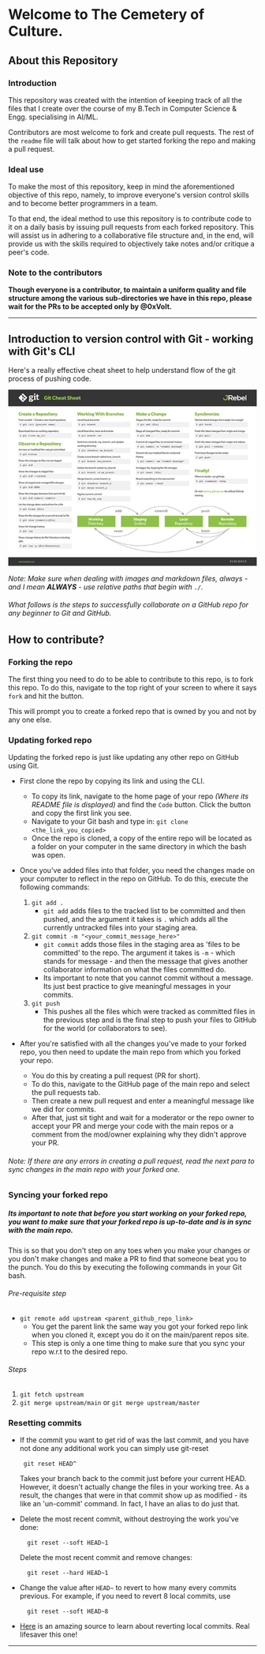 # Welcome to The Cemetery of Culture.

## About this Repository
### Introduction
This repository was created with the intention of keeping track of all the files that I create over the course of my B.Tech in Computer Science & Engg. specialising in AI/ML.

Contributors are most welcome to fork and create pull requests. The rest of the `readme` file will talk about how to get started forking the repo and making a pull request.

### Ideal use
To make the most of this repository, keep in mind the aforementioned objective of this repo, namely, to improve everyone's version control skills and to become better programmers in a team.

To that end, the ideal method to use this repository is to contribute code to it on a daily basis by issuing pull requests from each forked repository. This will assist us in adhering to a collaborative file structure and, in the end, will provide us with the skills required to objectively take notes and/or critique a peer's code.

### Note to the contributors
**Though everyone is a contributor, to maintain a uniform quality and file structure among the various sub-directories we have in this repo, please wait for the PRs to be accepted only by @0xVolt.**

----------

## Introduction to version control with Git - working with Git's CLI
Here's a really effective cheat sheet to help understand flow of the git process of pushing code.

![](./assets/git-cheat-sheet.png)

*Note: Make sure when dealing with images and markdown files, always - and I mean **ALWAYS** - use relative paths that begin with `./`.*

###### What follows is the steps to successfully collaborate on a GitHub repo for any beginner to Git and GitHub.

## How to contribute?
### Forking the repo
The first thing you need to do to be able to contribute to this repo, is to fork this repo. To do this, navigate to the top right of your screen to where it says `fork` and hit the button.

This will prompt you to create a forked repo that is owned by you and not by any one else.

### Updating forked repo
Updating the forked repo is just like updating any other repo on GitHub using Git.

- First clone the repo by copying its link and using the CLI.
    - To copy its link, navigate to the home page of your repo *(Where its README file is displayed)* and find the `Code` button. Click the button and copy the first link you see.
    - Navigate to your Git bash and type in:
    `git clone <the_link_you_copied>`
    - Once the repo is cloned, a copy of the entire repo will be located as a folder on your computer in the same directory in which the bash was open.

- Once you've added files into that folder, you need the changes made on your computer to reflect in the repo on GitHub. To do this, execute the following commands:

    1. `git add .`
        - `git add` adds files to the tracked list to be committed and then pushed, and the argument it takes is `.` which adds all the currently untracked files into your staging area.
    2. `git commit -m "<your_commit_message_here>"`
        - `git commit` adds those files in the staging area as 'files to be committed' to the repo. The argument it takes is `-m` - which stands for message - and then the message that gives another collaborator information on what the files committed do.
        - Its important to note that you cannot commit without a message. Its just best practice to give meaningful messages in your commits.
    3. `git push`
        - This pushes all the files which were tracked as committed files in the previous step and is the final step to push your files to GitHub for the world (or collaborators to see).

- After you're satisfied with all the changes you've made to your forked repo, you then need to update the main repo from which you forked your repo.
    - You do this by creating a pull request (PR for short).
    - To do this, navigate to the GitHub page of the main repo and select the pull requests tab.
    - Then create a new pull request and enter a meaningful message like we did for commits.
    - After that, just sit tight and wait for a moderator or the repo owner to accept your PR and merge your code with the main repos or a comment from the mod/owner explaining why they didn't approve your PR.

###### Note: If there are any errors in creating a pull request, read the next para to sync changes in the main repo with your forked one.

### Syncing your forked repo
##### Its important to note that before you start working on your forked repo, you want to make sure that your forked repo is up-to-date and is in sync with the main repo.
This is so that you don't step on any toes when you make your changes or you don't make changes and make a PR to find that someone beat you to the punch. You do this by executing the following commands in your Git bash.

###### Pre-requisite step
- `git remote add upstream <parent_github_repo_link>`
    - You get the parent link the same way you got your forked repo link when you cloned it, except you do it on the main/parent repos site.
    - This step is only a one time thing to make sure that you sync your repo w.r.t to the desired repo.

###### Steps
1. `git fetch upstream`
2. `git merge upstream/main` or `git merge upstream/master`

### Resetting commits
- If the commit you want to get rid of was the last commit, and you have not done any additional work you can simply use git-reset

       git reset HEAD^

   Takes your branch back to the commit just before your current HEAD. However, it doesn't actually change the files in your working tree. As a result, the changes that were in that commit show up as modified - its like an 'un-commit' command. In fact, I have an alias to do just that.
- Delete the most recent commit, without destroying the work you've done:

        git reset --soft HEAD~1

    Delete the most recent commit and remove changes:

        git reset --hard HEAD~1

- Change the value after `HEAD~` to revert to how many every commits previous. For example, if you need to revert 8 local commits, use

        git reset --soft HEAD~8

- [Here](https://stackoverflow.com/questions/5097456/throw-away-local-commits-in-git) is an amazing source to learn about reverting local commits. Real lifesaver this one!
------
